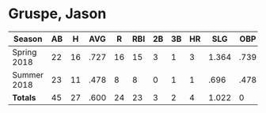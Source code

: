 # Gruspe, Jason

| Season      | AB          | H           | AVG         | R           | RBI         | 2B          | 3B          | HR          | SLG         | OBP         | RSP         | SAF         | K           | BB          | PO          | A           | E           | FAVE        | IP          | H           | K           | BB          | R           | ER          | ERA         
| ----------- | ----------- | ----------- | ----------- | ----------- | ----------- | ----------- | ----------- | ----------- | ----------- | ----------- | ----------- | ----------- | ----------- | ----------- | ----------- | ----------- | ----------- | ----------- | ----------- | ----------- | ----------- | ----------- | ----------- | ----------- | ----------- 
| Spring 2018 | 22          | 16          | .727        | 16          | 15          | 3           | 1           | 3           | 1.364       | .739        | .900        | 0           | 0           | 1           | 1           | 8           | 1           | .900        | 30.7        | 95          | 0           | 7           | 63          | 48          | 10.960      
| Summer 2018 | 23          | 11          | .478        | 8           | 8           | 0           | 1           | 1           | .696        | .478        | .556        | 0           | 0           | 0           | 5           | 2           | 0           | 1.000       | 33.3        | 132         | 3           | 3           | 91          | 84          | 17.640      
| **Totals**  | 45          | 27          | .600        | 24          | 23          | 3           | 2           | 4           | 1.022       | 0           | 0           | 0           | 0           | 1           | 6           | 10          | 1           | .941        | 64.0        | 227         | 3           | 10          | 154         | 132         | 14.438      
